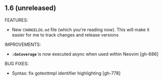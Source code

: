 ## 1.6 (unreleased)

FEATURES:

* New `CHANGELOG.md` file (which you're reading now). This will make it easier
  for me to track changes and release versions

IMPROVEMENTS:

* **`:GoCoverage`** is now executed async when used within Neovim [gh-686]

BUG FIXES:

* Syntax: fix gotexttmpl identifier highlighting [gh-778]

